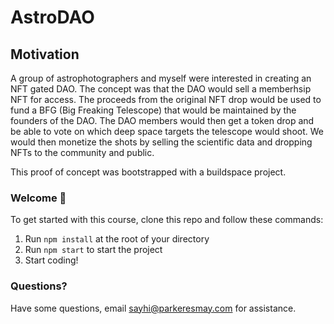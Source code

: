 # AstroDAO

## Motivation

A group of astrophotographers and myself were interested in creating an NFT gated DAO. The concept was that the DAO would sell a memberhsip NFT for access. The proceeds from the original NFT drop would be used to fund a BFG (Big Freaking Telescope) that would be maintained by the founders of the DAO. The DAO members would then get a token drop and be able to vote on which deep space targets the telescope would shoot. We would then monetize the shots by selling the scientific data and dropping NFTs to the community and public.

This proof of concept was bootstrapped with a buildspace project.

### **Welcome 👋**
To get started with this course, clone this repo and follow these commands:

1. Run `npm install` at the root of your directory
2. Run `npm start` to start the project
3. Start coding!

### **Questions?**
Have some questions, email sayhi@parkeresmay.com for assistance.
